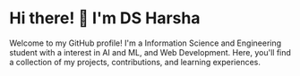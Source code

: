 # Hi there! 👋 I'm DS Harsha
Welcome to my GitHub profile! I'm a Information Science and Engineering student with a interest in AI and ML, and Web Development. Here, you'll find a collection of my projects, contributions, and learning experiences.<br>

